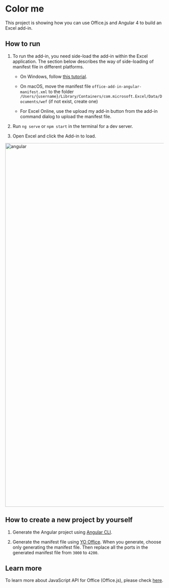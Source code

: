 # Color me

This project is showing how you can use Office.js and Angular 4 to build an Excel add-in.

## How to run

1. To run the add-in, you need side-load the add-in within the Excel application. The section below describes the way of side-loading of manifest file in different platforms.

    - On Windows, follow [this tutorial](https://dev.office.com/docs/add-ins/testing/create-a-network-shared-folder-catalog-for-task-pane-and-content-add-ins).

    - On macOS, move the manifest file `office-add-in-angular-manifest.xml` to the folder `/Users/{username}/Library/Containers/com.microsoft.Excel/Data/Documents/wef` (if not exist, create one)

    - For Excel Online, use the upload my add-in button from the add-in command dialog to upload the manifest file. 

2. Run `ng serve` or `npm start` in the terminal for a dev server.

3. Open Excel and click the Add-in to load.

<img width="1156" alt="angular" src="https://user-images.githubusercontent.com/3375461/28433959-85c503a0-6d42-11e7-8766-98e953179e2d.png">

## How to create a new project by yourself

1. Generate the Angular project using [Angular CLI](https://github.com/angular/angular-cli).

2. Generate the manifest file using [YO Office](https://github.com/OfficeDev/generator-office). When you generate, choose only generating the manifest file.
Then replace all the ports in the generated manifest file from `3000` to `4200`.

## Learn more 

To learn more about JavaScript API for Office (Office.js), please check [here](https://dev.office.com/reference/add-ins/javascript-api-for-office).
